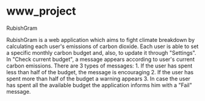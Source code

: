 # www_project
RubishGram

RubishGram is a web application which aims to fight climate breakdown by calculating each user's
emissions of carbon dioxide. Each user is able to set a specific monthly carbon budget and, also, 
to update it through "Settings". 
In "Check current budget", a message appears according to user's current carbon emissions.
There are 3 types of messages: 
    1. If the user has spent less than half of the budget, the message is encouraging
    2. If the user has spent more than half of the budget a warning appears 
    3. In case the user has spent all the available budget the application informs him with a "Fail" 
    message.

